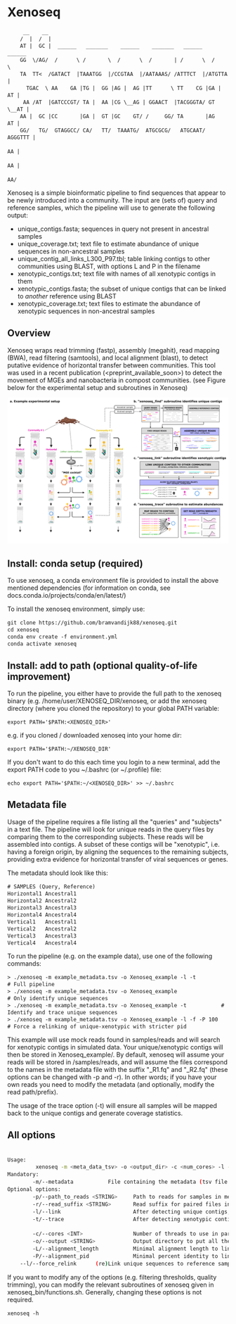 # Xenoseq

```
	 __    __                                                             
	/  |  /  |                                                            
	AT |  GC |  ______   _______    ______    _______   ______    ______  
	GG  \/AG/  /      \ /       \  /      \  /       | /      \  /      \ 
 	TA  TT<  /GATACT  |TAAATGG  |/CCGTAA  |/AATAAAS/ /ATTTCT  |/ATGTTA  |
	  TGAC  \ AA    GA |TG |  GG |AG |  AG |TT      \ TT    CG |GA |  AT |
	 AA /AT  |GATCCCGT/ TA |  AA |CG \__AG | GGAACT  |TACGGGTA/ GT \__AT |
	AA |  GC |CC       |GA |  GT |GC    GT/ /     GG/ TA       |AG    AT |
	GG/   TG/  GTAGGCC/ CA/   TT/  TAAATG/  ATGCGCG/   ATGCAAT/  AGGGTTT |
	                                                                  AA |
	                                                                  AA |
 	                                                                  AA/ 
```

Xenoseq is a simple bioinformatic pipeline to find sequences that appear to be newly
introduced into a community. The input are (sets of) query and reference samples,
which the pipeline will use to generate the following output:

* unique_contigs.fasta; sequences in query not present in ancestral samples
* unique_coverage.txt; text file to estimate abundance of unique sequences in non-ancestral samples
* unique_contig_all_links_L300_P97.tbl; table linking contigs to other communities using BLAST, with options L and P in the filename
* xenotypic_contigs.txt; text file with names of all xenotypic contigs in them
* xenotypic_contigs.fasta; the subset of unique contigs that can be linked to *another* reference using BLAST
* xenotypic_coverage.txt; text files to estimate the abundance of xenotypic sequences in non-ancestral samples

## Overview
Xenoseq wraps read trimming (fastp), assembly (megahit), read mapping (BWA),
read filtering (samtools), and local alignment (blast), to detect putative evidence
of horizontal transfer between communities. This tool was used in a recent publication
(<preprint_available_soon>) to detect the movement of MGEs and nanobacteria in compost communities. (see Figure below for the experimental setup and subroutines in Xenoseq)

![Xenoseq was applied to detect the movement of MGEs in compost](./FIgure_1.png)

## Install: conda setup (required)
To use xenoseq, a conda environment file is provided to install the above mentioned
dependencies (for information on conda, see docs.conda.io/projects/conda/en/latest/)

To install the xenoseq environment, simply use:

```
git clone https://github.com/bramvandijk88/xenoseq.git
cd xenoseq
conda env create -f environment.yml
conda activate xenoseq
```

## Install: add to path (optional quality-of-life improvement)

To run the pipeline, you either have to provide the full path to
the xenoseq binary (e.g. /home/user/XENOSEQ_DIR/xenoseq, or
add the xenoseq directory (where you cloned the repository)
to your global PATH variable:

```
export PATH='$PATH:<XENOSEQ_DIR>'
```

e.g. if you cloned / downloaded xenoseq into your home dir:

```
export PATH='$PATH:~/XENOSEQ_DIR'
```

If you don't want to do this each time you login to a new
terminal, add the export PATH code to you ~/.bashrc
(or ~/.profile) file:

```
echo export PATH='$PATH:~/<XENOSEQ_DIR>' >> ~/.bashrc
```

## Metadata file

Usage of the pipeline requires a file listing all the "queries" and "subjects" in a
text file. The pipeline will look for unique reads in the query files by comparing
them to the corresponding subjects. These reads will be assembled into contigs. A
subset of these contigs will be "xenotypic", i.e. having a foreign origin, by
aligning the sequences to the remaining subjects, providing extra evidence for
horizontal transfer of viral sequences or genes.

The metadata should look like this:

```
# SAMPLES (Query, Reference)
Horizontal1	Ancestral1
Horizontal2	Ancestral2
Horizontal3	Ancestral3
Horizontal4	Ancestral4
Vertical1	Ancestral1
Vertical2	Ancestral2
Vertical3	Ancestral3
Vertical4	Ancestral4
```

To run the pipeline (e.g. on the example data), use one of the following commands:
```
> ./xenoseq -m example_metadata.tsv -o Xenoseq_example -l -t            # Full pipeline
> ./xenoseq -m example_metadata.tsv -o Xenoseq_example                  # Only identify unique sequences
> ./xenoseq -m example_metadata.tsv -o Xenoseq_example -t      		# Identify and trace unique sequences
> ./xenoseq -m example_metadata.tsv -o Xenoseq_example -l -f -P 100     # Force a relinking of unique-xenotypic with stricter pid
```

This example will use mock reads found in samples/reads and will search for xenotypic contigs in simulated data. Your unique/xenotypic contigs will then be
stored in Xenoseq_example/<QUERY>. By default, xenoseq will assume your reads will
be stored in /samples/reads, and will assume the files correspond to the names
in the metadata file with the suffix \"\_R1.fq\" and \"\_R2.fq\" (these options
can be changed with -p and -r). In other words; if you have your own reads you need to
modify the metadata (and optionally, modify the read path/prefix). 

The usage of the trace option (-t) will ensure all samples will be mapped back 
to the unique contigs and generate coverage statistics. 

## All options
```bash

Usage:
         xenoseq -m <meta_data_tsv> -o <output_dir> -c <num_cores> -l -t
Mandatory:
        -m/--metadata           File containing the metadata (tsv file with query-reference sets)
Optional options:
        -p/--path_to_reads <STRING>     Path to reads for samples in metadata
        -r/--read_suffix <STRING>       Read suffix for paired files in metadata (e.g. _R*.fq for using _R1.fq and _R2.fq)
        -l/--link                       After detecting unique contigs, attempt to link them to other reference samples.
        -t/--trace                      After detecting xenotypic contigs, trace them across all samples.
	
        -c/--cores <INT>                Number of threads to use in parallisable parts of the pipeline
        -o/--output <STRING>            Output directory to put all the data
        -L/--alignment_length           Minimal alignment length to link unique sequences to other reference samples.
        -P/--alignment_pid              Minimal percent identity to link unique sequences to other reference samples.
	--l/--force_relink		(re)Link unique sequences to reference samples, even when this step is already performed.

```

If you want to modify any of the options (e.g. filtering thresholds, quality trimming),
you can modify the relevant subroutines of xenoseq given in xenoseq_bin/functions.sh.
Generally, changing these options is not required.
```
xenoseq -h
```
